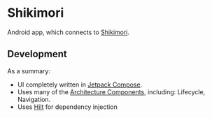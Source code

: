 # Shikimori

Android app, which connects to
[Shikimori](https://www.shikimori.one).

## Development

As a summary:

 * UI completely written in [Jetpack Compose](https://developer.android.com/jetpack/compose).
 * Uses many of the [Architecture Components](https://developer.android.com/topic/libraries/architecture/), including: Lifecycle, Navigation.
 * Uses [Hilt](https://dagger.dev/hilt/) for dependency injection
